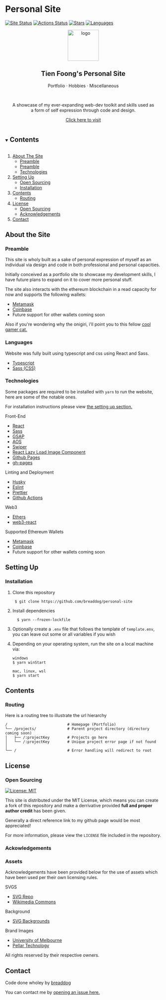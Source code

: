 # Personal Site
[![Site Status][site-status-shield]][site-url]
[![Actions Status][site-build-shield]][site-build-url]
[![Stars][stars-shield]][stars-url]
[![Languages][languages-shield]][repo-url]


<p align="center">
  <a href="https://tienfoong.com">
    <img src="https://tienfoong.com/icons/onigiri.svg" alt="logo" height="100" />
    </a>
  </p>
  <h2 align="center">
  Tien Foong's Personal Site
  </h2>
  <p align="center">
    Portfolio &middot; Hobbies &middot; Miscellaneous
  </p>
  <br />
  <p align="center">
    A showcase of my ever-expanding web-dev toolkit and skills used as
    <br />
    a form of self expression through code and design.
  </p>
  <p align="center">  
    <a href="https://tienfoong.com">Click here to visit</a>
  </p>


<details open="open">
  <summary><h2 style="display: inline-block">Contents</h2></summary>
  <ol>
    <li>
      <a href="#about-the-site">About The Site</a>
      <ul>
        <li>
          <a href="#preamble">Preamble</a>
        </li>
        <li>
          <a href="#languages">Preamble</a>
        </li>
        <li>
          <a href="#technologies">Technologies</a>
        </li>
      </ul>
    </li>
    <li>
      <a href="#setting-up">Setting Up</a>
      <ul>
        <li><a href="#open-sourcing">Open Sourcing</a></li>
        <li><a href="#installation">Installation</a></li>
      </ul>
    </li>
    <li>
      <a href="#contents">Contents</a>
      <ul>
        <li><a href="#routing">Routing</a></li>
      </ul>
    </li>
    <li>
      <a href="#license">License</a>
      <ul>
        <li>
          <a href="#open-sourcing">Open Sourcing</a></li>
        <li>
          <a href="#ackowledgements">Acknowledgements</a>
        </li>
      </ul>
    </li>
    <li>
      <a href="#contact">Contact</a>
    </li>

  </ol>
</details>


## About the Site

### Preamble

This site is wholy built as a sake of personal expression of myself as an individual via design and code in both professional and personal capacities.

Initially conceived as a portfolio site to showcase my development skills, I have future plans to expand on it to cover more personal stuff.

The site also interacts with the ethereum blockchain in a read capacity for now and supports the following wallets:
- [Metamask](https://metamask.io/)
- [Coinbase](https://www.coinbase.com)
- Future support for other wallets coming soon

Also if you're wondering why the onigiri, i'll point you to this fellow [cool gamer cat.]("https://hololive.hololivepro.com/en/talents/nekomata-okayu/")


### Languages

Website was fully built using typescript and css using React and Sass.
<ul>
  <li>
    <a href="https://typescript.org">Typescript</a>
  </li>
  <li>
    <a href="https://sass-lang">Sass (CSS)</a>

  </li>
</ul>

### Technologies
Some packages are required to be installed with `yarn` to run the website, here are some of the notable ones.

For installation instructions please view [the setting up section.](#setting-up)

Front-End 
<ul>
  <li><a href="https://react.org">React</a></li>
  <li><a href="https://sass-lang">Sass</a></li>
  <li><a href="https://greensock.com/gsap/">GSAP</a></li>
  <li><a href="https://michalsnik.github.io/aos/">AOS</a></li>
    <li><a href="https://swiperjs.com">Swiper</a>
  <li><a href="https://github.com/Aljullu/react-lazy-load-image-component#readme">React Lazy Load Image Component</a></li>
  <li><a href="https://pages.github.org">Github Pages</a></li>
  <li><a href="https://github.com/tschaub/gh-pages">gh-pages</a></li>

</ul>

Linting and Deployment
<ul>
  <li><a href="https://typicode.github.io/husky/">Husky</a></li>
  <li><a href="https://eslint.org">Eslint</a></li>
  <li><a href="https://prettier.io/">Prettier</a></li>
  <li><a href="https://github.com/features/actions">Github Actions</a></li>
</ul>


Web3
<ul>
  <li><a href="https://ethers.org">Ethers</a></li>
  <li><a href="https://github.com/Uniswap/web3-react#readme">web3-react</a></li>
</ul>

Supported Ethereum Wallets
<ul>
  <li><a href="https://metamask.io/">Metamask</a></li>
  <li><a href="https://www.coinbase.com">Coinbase</a></li>
  <li>Future support for other wallets coming soon</li>
</ul>


## Setting Up

### Installation

1. Clone this repository
   ```
    $ git clone https://github.com/breaddog/personal-site
   ```
2. Install dependencies
    ```
      $ yarn --frozen-lockfile
    ```

3. Optionally create a `.env` file that follows the template of `template.env`, you can leave out some or all variables if you wish
4. Depending on your operating system, run the site on a local machine via:
    ```
    windows
    $ yarn winStart

    mac, linux, wsl
    $ yarn start
    ```

## Contents

### Routing

Here is a routing tree to illustrate the url hierarchy

```
/                           # Homepage (Portfolio)
└── /projects/              # Parent project directory (directory coming soon)
│   ├── /:projectKey        # Projects go here
│   └── /:projectKey        # Unique project error page if not found
│
└── /                       # Error handling will redirect to root
```

 

## License

### Open Sourcing
[![License: MIT][mit-license-shield]][mit-license-shield]

This site is distributed under the MIT License, which means you can create a fork of this repository and make a derrivative provided **full and proper author credit** has been given.

Generally a direct reference link to my github page would be most appreciated!

For more information, please view the `LICENSE` file included in the repository.

### Ackowledgements

### Assets
Acknowledgements have been provided below for the use of assets which have been used per their own licensing rules.

SVGS

- [SVG Repo](https://svgrepo.com)
- [Wikimedia Commons](https://https://commons.wikimedia.org/wiki/Main_Page)


Background
- [SVG Backgrounds](https://www.svgbackgrounds.com/)


Brand Images
- [University of Melbourne](https://unimelb.edu.au)
- [Pellar Technology](https://pellar.io)


All rights reserved by their respective owners.

 
## Contact

Code done wholey by [breaddog](https://github.com/breaddog)

You can contact me by [opening an issue here.](https://github.com/breaddog/personal-site/issues)


<!-- sheilds -->
[mit-license-shield]: https://img.shields.io/badge/License-MIT-blue.svg?style=for-the-badge
[site-status-shield]: https://img.shields.io/website?down_color=red&down_message=offline&up_color=brightgreen&up_message=online&url=https%3A%2F%2Ftienfoong.com&style=for-the-badge
[site-build-shield]: https://img.shields.io/github/actions/workflow/status/breaddog/personal-site/.github/workflows/main.yml?style=for-the-badge

[stars-shield]: https://img.shields.io/github/stars/breaddog/personal-site?style=for-the-badge
[languages-shield]: https://img.shields.io/github/languages/count/breaddog/personal-site?style=for-the-badge

<!-- urls -->
[site-url]: https://tienfoong.com
[site-build-url]: https://github.com/breaddog/personal-site/actions
[mit-license-url]: https://opensource.org/licenses/MIT
[stars-url]: https://github.com/breaddog/personal-site/stargazers
[repo-url]: https://github.com/breaddog/personal-site
